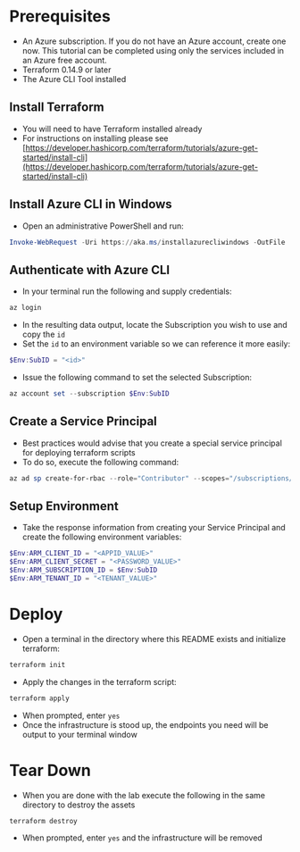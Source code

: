 # Prerequisites

- An Azure subscription. If you do not have an Azure account, create one now. This tutorial can be completed using only the services included in an Azure free account.
- Terraform 0.14.9 or later
- The Azure CLI Tool installed

## Install Terraform

- You will need to have Terraform installed already
- For instructions on installing please see [https://developer.hashicorp.com/terraform/tutorials/azure-get-started/install-cli](https://developer.hashicorp.com/terraform/tutorials/azure-get-started/install-cli)

## Install Azure CLI in Windows

- Open an administrative PowerShell and run:

```powershell
Invoke-WebRequest -Uri https://aka.ms/installazurecliwindows -OutFile .\AzureCLI.msi; Start-Process msiexec.exe -Wait -ArgumentList '/I AzureCLI.msi /quiet'; rm .\AzureCLI.msi
```

## Authenticate with Azure CLI

- In your terminal run the following and supply credentials:

```powershell
az login
```

- In the resulting data output, locate the Subscription you wish to use and copy the `id`
- Set the `id` to an environment variable so we can reference it more easily:

```powershell
$Env:SubID = "<id>"
```

- Issue the following command to set the selected Subscription:

```powershell
az account set --subscription $Env:SubID
```

## Create a Service Principal

- Best practices would advise that you create a special service principal for deploying terraform scripts
- To do so, execute the following command:

```powershell
az ad sp create-for-rbac --role="Contributor" --scopes="/subscriptions/$Env:SubID"
```

## Setup Environment

- Take the response information from creating your Service Principal and create the following environment variables:

```powershell
$Env:ARM_CLIENT_ID = "<APPID_VALUE>"
$Env:ARM_CLIENT_SECRET = "<PASSWORD_VALUE>"
$Env:ARM_SUBSCRIPTION_ID = $Env:SubID
$Env:ARM_TENANT_ID = "<TENANT_VALUE>"
```

# Deploy

- Open a terminal in the directory where this README exists and initialize terraform:

```powershell
terraform init
```

- Apply the changes in the terraform script:

```powershell
terraform apply
```

- When prompted, enter `yes`
- Once the infrastructure is stood up, the endpoints you need will be output to your terminal window

# Tear Down

- When you are done with the lab execute the following in the same directory to destroy the assets

```powershell
terraform destroy
```

- When prompted, enter `yes` and the infrastructure will be removed